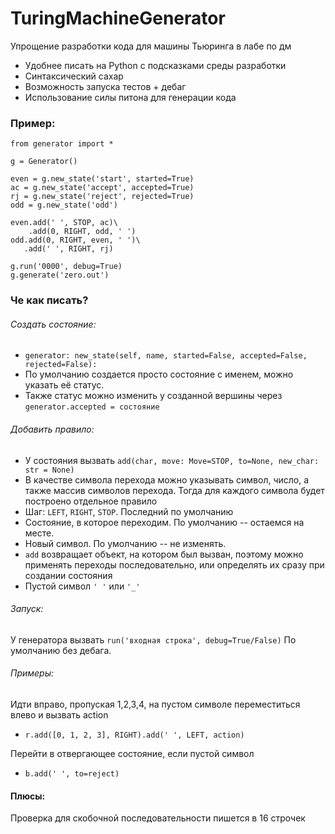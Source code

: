 # TuringMachineGenerator
Упрощение разработки кода для машины Тьюринга в лабе по дм

* Удобнее писать на Python с подсказками среды разработки
* Синтаксический сахар
* Возможность запуска тестов + дебаг
* Использование силы питона для генерации кода

### Пример:
```
from generator import *

g = Generator()

even = g.new_state('start', started=True)
ac = g.new_state('accept', accepted=True)
rj = g.new_state('reject', rejected=True)
odd = g.new_state('odd')

even.add(' ', STOP, ac)\
    .add(0, RIGHT, odd, ' ')
odd.add(0, RIGHT, even, ' ')\
   .add(' ', RIGHT, rj)

g.run('0000', debug=True)
g.generate('zero.out')
```

### Че как писать?
###### Создать состояние:

* `generator: new_state(self, name, started=False, accepted=False, rejected=False):`
* По умолчанию создается просто состояние с именем, можно указать её статус.
* Также статус можно изменить у созданной вершины через `generator.accepted = состояние`

###### Добавить правило:

* У состояния вызвать `add(char, move: Move=STOP, to=None, new_char: str = None)`
* В качестве символа перехода можно указывать символ, число, а также массив символов перехода. Тогда для каждого символа будет построено отдельное правило
* Шаг: `LEFT`, `RIGHT`, `STOP`. Последний по умолчанию
* Состояние, в которое переходим. По умолчанию -- остаемся на месте.
* Новый символ. По умолчанию -- не изменять.
* `add` возвращает объект, на котором был вызван, поэтому можно применять переходы последовательно, или определять их сразу при создании состояния
* Пустой символ `' '` или `'_'`

###### Запуск:
У генератора вызвать `run('входная строка', debug=True/False)`
По умолчанию без дебага.

###### Примеры:
  
Идти вправо, пропуская 1,2,3,4, на пустом символе переместиться влево и вызвать action
* `r.add([0, 1, 2, 3], RIGHT).add(' ', LEFT, action)`

Перейти в отвергающее состояние, если пустой символ
* `b.add(' ', to=reject)`

#### Плюсы:
Проверка для скобочной последовательности пишется в 16 строчек

